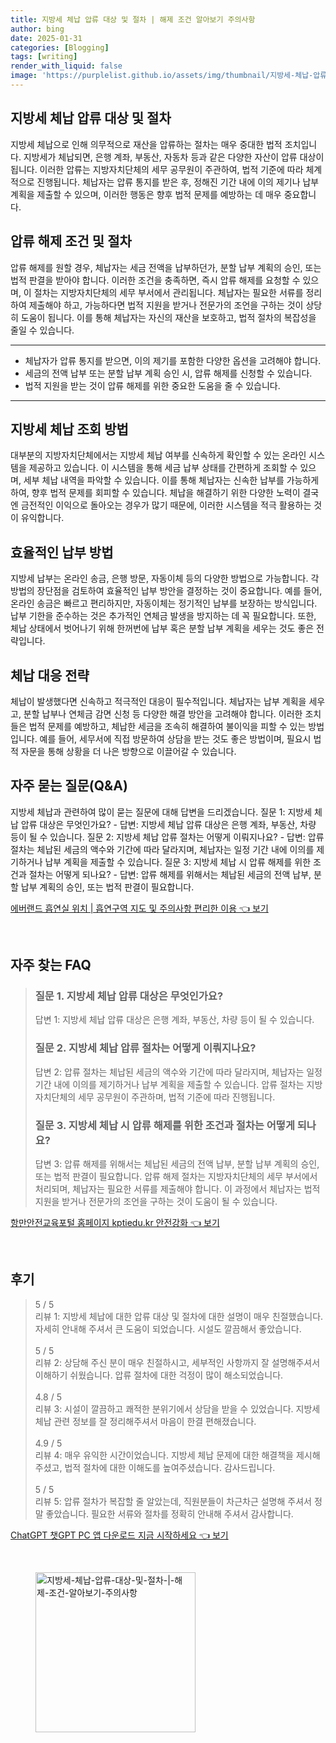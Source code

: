 ```yaml
---
title: 지방세 체납 압류 대상 및 절차 | 해제 조건 알아보기 주의사항
author: bing
date: 2025-01-31
categories: [Blogging]
tags: [writing]
render_with_liquid: false
image: 'https://purplelist.github.io/assets/img/thumbnail/지방세-체납-압류-대상-및-절차-|-해제-조건-알아보기-주의사항.webp'
---
```



<h2 id='지방세 체납 압류 대상 및 절차'>지방세 체납 압류 대상 및 절차</h2>

<p>지방세 체납으로 인해 의무적으로 재산을 압류하는 절차는 매우 중대한 법적 조치입니다. 지방세가 체납되면, 은행 계좌, 부동산, 자동차 등과 같은 다양한 자산이 압류 대상이 됩니다. 이러한 압류는 지방자치단체의 세무 공무원이 주관하여, 법적 기준에 따라 체계적으로 진행됩니다. 체납자는 압류 통지를 받은 후, 정해진 기간 내에 이의 제기나 납부 계획을 제출할 수 있으며, 이러한 행동은 향후 법적 문제를 예방하는 데 매우 중요합니다.</p>

<h2 id='압류 해제 조건 및 절차'>압류 해제 조건 및 절차</h2>

<p>압류 해제를 원할 경우, 체납자는 세금 전액을 납부하던가, 분할 납부 계획의 승인, 또는 법적 판결을 받아야 합니다. 이러한 조건을 충족하면, 즉시 압류 해제를 요청할 수 있으며, 이 절차는 지방자치단체의 세무 부서에서 관리됩니다. 체납자는 필요한 서류를 정리하여 제출해야 하고, 가능하다면 법적 지원을 받거나 전문가의 조언을 구하는 것이 상당히 도움이 됩니다. 이를 통해 체납자는 자신의 재산을 보호하고, 법적 절차의 복잡성을 줄일 수 있습니다.</p>

<hr />

<ul>
    <li>체납자가 압류 통지를 받으면, 이의 제기를 포함한 다양한 옵션을 고려해야 합니다.</li>
    <li>세금의 전액 납부 또는 분할 납부 계획 승인 시, 압류 해제를 신청할 수 있습니다.</li>
    <li>법적 지원을 받는 것이 압류 해제를 위한 중요한 도움을 줄 수 있습니다.</li>
</ul>

<hr />

<h2 id='지방세 체납 조회 방법'>지방세 체납 조회 방법</h2>

<p>대부분의 지방자치단체에서는 지방세 체납 여부를 신속하게 확인할 수 있는 온라인 시스템을 제공하고 있습니다. 이 시스템을 통해 세금 납부 상태를 간편하게 조회할 수 있으며, 세부 체납 내역을 파악할 수 있습니다. 이를 통해 체납자는 신속한 납부를 가능하게 하여, 향후 법적 문제를 회피할 수 있습니다. 체납을 해결하기 위한 다양한 노력이 결국엔 금전적인 이익으로 돌아오는 경우가 많기 때문에, 이러한 시스템을 적극 활용하는 것이 유익합니다.</p>

<h2 id='효율적인 납부 방법'>효율적인 납부 방법</h2>

<p>지방세 납부는 온라인 송금, 은행 방문, 자동이체 등의 다양한 방법으로 가능합니다. 각 방법의 장단점을 검토하여 효율적인 납부 방안을 결정하는 것이 중요합니다. 예를 들어, 온라인 송금은 빠르고 편리하지만, 자동이체는 정기적인 납부를 보장하는 방식입니다. 납부 기한을 준수하는 것은 추가적인 연체금 발생을 방지하는 데 꼭 필요합니다. 또한, 체납 상태에서 벗어나기 위해 한꺼번에 납부 혹은 분할 납부 계획을 세우는 것도 좋은 전략입니다.</p>

<h2 id='체납 대응 전략'>체납 대응 전략</h2>

<p>체납이 발생했다면 신속하고 적극적인 대응이 필수적입니다. 체납자는 납부 계획을 세우고, 분할 납부나 연체금 감면 신청 등 다양한 해결 방안을 고려해야 합니다. 이러한 조치들은 법적 문제를 예방하고, 체납한 세금을 조속히 해결하여 불이익을 피할 수 있는 방법입니다. 예를 들어, 세무서에 직접 방문하여 상담을 받는 것도 좋은 방법이며, 필요시 법적 자문을 통해 상황을 더 나은 방향으로 이끌어갈 수 있습니다.</p>

<h2 id='자주 묻는 질문(Q&A)'>자주 묻는 질문(Q&A)</h2>

<p>지방세 체납과 관련하여 많이 묻는 질문에 대해 답변을 드리겠습니다. 질문 1: 지방세 체납 압류 대상은 무엇인가요? - 답변: 지방세 체납 압류 대상은 은행 계좌, 부동산, 차량 등이 될 수 있습니다. 질문 2: 지방세 체납 압류 절차는 어떻게 이뤄지나요? - 답변: 압류 절차는 체납된 세금의 액수와 기간에 따라 달라지며, 체납자는 일정 기간 내에 이의를 제기하거나 납부 계획을 제출할 수 있습니다. 질문 3: 지방세 체납 시 압류 해제를 위한 조건과 절차는 어떻게 되나요? - 답변: 압류 해제를 위해서는 체납된 세금의 전액 납부, 분할 납부 계획의 승인, 또는 법적 판결이 필요합니다.</p>


<p><a class="click-button" title="에버랜드 흡연실 위치 | 흡연구역 지도 및 주의사항 편리한 이용" href="https://purplelist.github.io/posts/%EC%97%90%EB%B2%84%EB%9E%9C%EB%93%9C-%ED%9D%A1%EC%97%B0%EC%8B%A4-%EC%9C%84%EC%B9%98-%ED%9D%A1%EC%97%B0%EA%B5%AC%EC%97%AD-%EC%A7%80%EB%8F%84-%EB%B0%8F-%EC%A3%BC%EC%9D%98%EC%82%AC%ED%95%AD-%ED%8E%B8%EB%A6%AC%ED%95%9C-%EC%9D%B4%EC%9A%A9/" rel="dofollow">에버랜드 흡연실 위치 | 흡연구역 지도 및 주의사항 편리한 이용 👈 보기</a></p><br>
<h2 id='자주_찾는_FAQ'>자주 찾는 FAQ</h2>
<div itemscope="" itemtype="https://schema.org/FAQPage"> 
<blockquote> 
<div itemscope="" itemprop="mainEntity" itemtype="https://schema.org/Question"> 
<h3 itemprop="name">질문 1. 지방세 체납 압류 대상은 무엇인가요?</h3> 
<div itemscope="" itemprop="acceptedAnswer" itemtype="https://schema.org/Answer"> 
<span itemprop="text"> 
<p>답변 1: 지방세 체납 압류 대상은 은행 계좌, 부동산, 차량 등이 될 수 있습니다.</p> 
</span> 
</div> 
</div> 

<div itemscope="" itemprop="mainEntity" itemtype="https://schema.org/Question"> 
<h3 itemprop="name">질문 2. 지방세 체납 압류 절차는 어떻게 이뤄지나요?</h3> 
<div itemscope="" itemprop="acceptedAnswer" itemtype="https://schema.org/Answer"> 
<span itemprop="text"> 
<p>답변 2: 압류 절차는 체납된 세금의 액수와 기간에 따라 달라지며, 체납자는 일정 기간 내에 이의를 제기하거나 납부 계획을 제출할 수 있습니다. 압류 절차는 지방자치단체의 세무 공무원이 주관하며, 법적 기준에 따라 진행됩니다.</p> 
</span> 
</div> 
</div> 

<div itemscope="" itemprop="mainEntity" itemtype="https://schema.org/Question"> 
<h3 itemprop="name">질문 3. 지방세 체납 시 압류 해제를 위한 조건과 절차는 어떻게 되나요?</h3> 
<div itemscope="" itemprop="acceptedAnswer" itemtype="https://schema.org/Answer"> 
<span itemprop="text"> 
<p>답변 3: 압류 해제를 위해서는 체납된 세금의 전액 납부, 분할 납부 계획의 승인, 또는 법적 판결이 필요합니다. 압류 해제 절차는 지방자치단체의 세무 부서에서 처리되며, 체납자는 필요한 서류를 제출해야 합니다. 이 과정에서 체납자는 법적 지원을 받거나 전문가의 조언을 구하는 것이 도움이 될 수 있습니다.</p> 
</span> 
</div> 
</div> 
</blockquote> 
</div>
<p><a class="click-button" title="항만안전교육포털 홈페이지 kptiedu.kr 안전강화" href="https://purplelist.github.io/posts/%ED%95%AD%EB%A7%8C%EC%95%88%EC%A0%84%EA%B5%90%EC%9C%A1%ED%8F%AC%ED%84%B8-%ED%99%88%ED%8E%98%EC%9D%B4%EC%A7%80-kptiedu.kr-%EC%95%88%EC%A0%84%EA%B0%95%ED%99%94/" rel="dofollow">항만안전교육포털 홈페이지 kptiedu.kr 안전강화 👈 보기</a></p><br>
<h2 id='후기'>후기</h2>
<div itemscope itemtype="https://schema.org/Product">
  <blockquote>
  <div itemprop="review" itemscope itemtype="https://schema.org/Review">
      <div itemprop="reviewRating" itemscope itemtype="https://schema.org/Rating"> <span itemprop="ratingValue">5</span> / <span itemprop="bestRating">5</span> </div>
      <span itemprop="reviewBody">리뷰 1: 지방세 체납에 대한 압류 대상 및 절차에 대한 설명이 매우 친절했습니다. 자세히 안내해 주셔서 큰 도움이 되었습니다. 시설도 깔끔해서 좋았습니다.</span>
  </div>
  <br>
  <div itemprop="review" itemscope itemtype="https://schema.org/Review">
      <div itemprop="reviewRating" itemscope itemtype="https://schema.org/Rating"> <span itemprop="ratingValue">5</span> / <span itemprop="bestRating">5</span> </div>
      <span itemprop="reviewBody">리뷰 2: 상담해 주신 분이 매우 친절하시고, 세부적인 사항까지 잘 설명해주셔서 이해하기 쉬웠습니다. 압류 절차에 대한 걱정이 많이 해소되었습니다.</span>
  </div>
  <br>
  <div itemprop="review" itemscope itemtype="https://schema.org/Review">
      <div itemprop="reviewRating" itemscope itemtype="https://schema.org/Rating"> <span itemprop="ratingValue">4.8</span> / <span itemprop="bestRating">5</span> </div>
      <span itemprop="reviewBody">리뷰 3: 시설이 깔끔하고 쾌적한 분위기에서 상담을 받을 수 있었습니다. 지방세 체납 관련 정보를 잘 정리해주셔서 마음이 한결 편해졌습니다.</span>
  </div>
  <br>
  <div itemprop="review" itemscope itemtype="https://schema.org/Review">
      <div itemprop="reviewRating" itemscope itemtype="https://schema.org/Rating"> <span itemprop="ratingValue">4.9</span> / <span itemprop="bestRating">5</span> </div>
      <span itemprop="reviewBody">리뷰 4: 매우 유익한 시간이었습니다. 지방세 체납 문제에 대한 해결책을 제시해 주셨고, 법적 절차에 대한 이해도를 높여주셨습니다. 감사드립니다.</span>
  </div>
  <br>
  <div itemprop="review" itemscope itemtype="https://schema.org/Review">
      <div itemprop="reviewRating" itemscope itemtype="https://schema.org/Rating"> <span itemprop="ratingValue">5</span> / <span itemprop="bestRating">5</span> </div>
      <span itemprop="reviewBody">리뷰 5: 압류 절차가 복잡할 줄 알았는데, 직원분들이 차근차근 설명해 주셔서 정말 좋았습니다. 필요한 서류와 절차를 정확히 안내해 주셔서 감사합니다.</span>
  </div>
  </blockquote>
</div>
<p><a class="click-button" title="ChatGPT 챗GPT PC 앱 다운로드 지금 시작하세요" href="https://purplelist.github.io/posts/ChatGPT-%EC%B1%97GPT-PC-%EC%95%B1-%EB%8B%A4%EC%9A%B4%EB%A1%9C%EB%93%9C-%EC%A7%80%EA%B8%88-%EC%8B%9C%EC%9E%91%ED%95%98%EC%84%B8%EC%9A%94/" rel="dofollow">ChatGPT 챗GPT PC 앱 다운로드 지금 시작하세요 👈 보기</a></p><br>
<figure class="image"><img src="https://purplelist.github.io/assets/img/thumbnail/지방세-체납-압류-대상-및-절차-|-해제-조건-알아보기-주의사항.webp" alt="지방세-체납-압류-대상-및-절차-|-해제-조건-알아보기-주의사항" width="256" height="256"></figure>